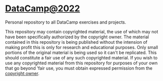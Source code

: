 # [DataCamp@2022](https://www.datacamp.com/)

Personal repository to all DataCamp exercises and projects.

This repository may contain copyrighted material, the use of which may not have been specifically authorized by the copyright owner. 
The material contained in this repository is being published without the intension of making profit this is only for research and educational purposes. 
Only small portions of the original material is being used so it can't be replicated.
This should constitute a fair use of any such copyrighted material.
If you wish to use any copyrighted material from this repository for purposes of your own that go beyond 'fair use, you must obtain expressed permission from the [copyright owner](https://support.datacamp.com/hc/en-us/requests/new/).
